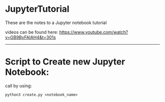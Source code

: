 # JupyterTutorial
These are the notes to a Jupyter notebook tutorial 

videos can be found here: https://www.youtube.com/watch?v=GB9ByFAIAH4&t=301s


--- 
# Script to Create new Jupyter Notebook: 

call by using: 

    python3 create.py <notebook_name> 
